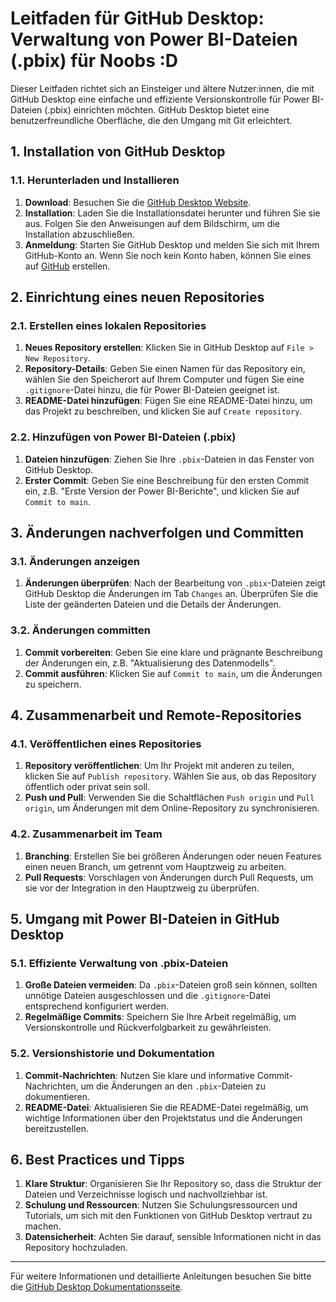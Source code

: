 # Leitfaden für GitHub Desktop: Verwaltung von Power BI-Dateien (.pbix) für Noobs :D

Dieser Leitfaden richtet sich an Einsteiger und ältere Nutzer:innen, die mit GitHub Desktop eine einfache und effiziente Versionskontrolle für Power BI-Dateien (.pbix) einrichten möchten. GitHub Desktop bietet eine benutzerfreundliche Oberfläche, die den Umgang mit Git erleichtert.

## 1. Installation von GitHub Desktop

### 1.1. Herunterladen und Installieren

1. **Download**: Besuchen Sie die [GitHub Desktop Website](https://desktop.github.com/).
2. **Installation**: Laden Sie die Installationsdatei herunter und führen Sie sie aus. Folgen Sie den Anweisungen auf dem Bildschirm, um die Installation abzuschließen.
3. **Anmeldung**: Starten Sie GitHub Desktop und melden Sie sich mit Ihrem GitHub-Konto an. Wenn Sie noch kein Konto haben, können Sie eines auf [GitHub](https://github.com/) erstellen.

## 2. Einrichtung eines neuen Repositories

### 2.1. Erstellen eines lokalen Repositories

1. **Neues Repository erstellen**: Klicken Sie in GitHub Desktop auf `File > New Repository`.
2. **Repository-Details**: Geben Sie einen Namen für das Repository ein, wählen Sie den Speicherort auf Ihrem Computer und fügen Sie eine `.gitignore`-Datei hinzu, die für Power BI-Dateien geeignet ist.
3. **README-Datei hinzufügen**: Fügen Sie eine README-Datei hinzu, um das Projekt zu beschreiben, und klicken Sie auf `Create repository`.

### 2.2. Hinzufügen von Power BI-Dateien (.pbix)

1. **Dateien hinzufügen**: Ziehen Sie Ihre `.pbix`-Dateien in das Fenster von GitHub Desktop.
2. **Erster Commit**: Geben Sie eine Beschreibung für den ersten Commit ein, z.B. "Erste Version der Power BI-Berichte", und klicken Sie auf `Commit to main`.

## 3. Änderungen nachverfolgen und Committen

### 3.1. Änderungen anzeigen

1. **Änderungen überprüfen**: Nach der Bearbeitung von `.pbix`-Dateien zeigt GitHub Desktop die Änderungen im Tab `Changes` an. Überprüfen Sie die Liste der geänderten Dateien und die Details der Änderungen.

### 3.2. Änderungen committen

1. **Commit vorbereiten**: Geben Sie eine klare und prägnante Beschreibung der Änderungen ein, z.B. "Aktualisierung des Datenmodells".
2. **Commit ausführen**: Klicken Sie auf `Commit to main`, um die Änderungen zu speichern.

## 4. Zusammenarbeit und Remote-Repositories

### 4.1. Veröffentlichen eines Repositories

1. **Repository veröffentlichen**: Um Ihr Projekt mit anderen zu teilen, klicken Sie auf `Publish repository`. Wählen Sie aus, ob das Repository öffentlich oder privat sein soll.
2. **Push und Pull**: Verwenden Sie die Schaltflächen `Push origin` und `Pull origin`, um Änderungen mit dem Online-Repository zu synchronisieren.

### 4.2. Zusammenarbeit im Team

1. **Branching**: Erstellen Sie bei größeren Änderungen oder neuen Features einen neuen Branch, um getrennt vom Hauptzweig zu arbeiten.
2. **Pull Requests**: Vorschlagen von Änderungen durch Pull Requests, um sie vor der Integration in den Hauptzweig zu überprüfen.

## 5. Umgang mit Power BI-Dateien in GitHub Desktop

### 5.1. Effiziente Verwaltung von .pbix-Dateien

1. **Große Dateien vermeiden**: Da `.pbix`-Dateien groß sein können, sollten unnötige Dateien ausgeschlossen und die `.gitignore`-Datei entsprechend konfiguriert werden.
2. **Regelmäßige Commits**: Speichern Sie Ihre Arbeit regelmäßig, um Versionskontrolle und Rückverfolgbarkeit zu gewährleisten.

### 5.2. Versionshistorie und Dokumentation

1. **Commit-Nachrichten**: Nutzen Sie klare und informative Commit-Nachrichten, um die Änderungen an den `.pbix`-Dateien zu dokumentieren.
2. **README-Datei**: Aktualisieren Sie die README-Datei regelmäßig, um wichtige Informationen über den Projektstatus und die Änderungen bereitzustellen.

## 6. Best Practices und Tipps

1. **Klare Struktur**: Organisieren Sie Ihr Repository so, dass die Struktur der Dateien und Verzeichnisse logisch und nachvollziehbar ist.
2. **Schulung und Ressourcen**: Nutzen Sie Schulungsressourcen und Tutorials, um sich mit den Funktionen von GitHub Desktop vertraut zu machen.
3. **Datensicherheit**: Achten Sie darauf, sensible Informationen nicht in das Repository hochzuladen.

---

Für weitere Informationen und detaillierte Anleitungen besuchen Sie bitte die [GitHub Desktop Dokumentationsseite](https://docs.github.com/en/desktop).
